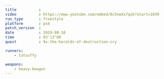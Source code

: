 ```yaml
---
title          :
video          : https://www.youtube.com/embed/0c5nwXx7qzk?start=1039
run_type       : freestyle
platform       : ps4
patch_version  :
date           : 2019-08-10
time           : 03'13"60
quest          : 9★-the-heralds-of-destruction-cry

runners:
    - tatsuffy

weapons:
    - heavy-bowgun
---
```


